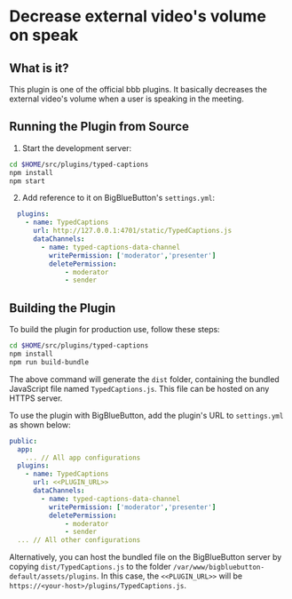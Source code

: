 # Decrease external video's volume on speak

## What is it?

This plugin is one of the official bbb plugins. It basically decreases the external video's volume when a user is speaking in the meeting.

## Running the Plugin from Source

1. Start the development server:

```bash
cd $HOME/src/plugins/typed-captions
npm install
npm start
```

2. Add reference to it on BigBlueButton's `settings.yml`:

```yaml
  plugins:
    - name: TypedCaptions
      url: http://127.0.0.1:4701/static/TypedCaptions.js
      dataChannels:
        - name: typed-captions-data-channel
          writePermission: ['moderator','presenter']
          deletePermission:
              - moderator
              - sender
```

## Building the Plugin

To build the plugin for production use, follow these steps:

```bash
cd $HOME/src/plugins/typed-captions
npm install
npm run build-bundle
```

The above command will generate the `dist` folder, containing the bundled JavaScript file named `TypedCaptions.js`. This file can be hosted on any HTTPS server.

To use the plugin with BigBlueButton, add the plugin's URL to `settings.yml` as shown below:

```yaml
public:
  app:
    ... // All app configurations
  plugins:
    - name: TypedCaptions
      url: <<PLUGIN_URL>>
      dataChannels:
        - name: typed-captions-data-channel
          writePermission: ['moderator','presenter']
          deletePermission:
              - moderator
              - sender
  ... // All other configurations
```

Alternatively, you can host the bundled file on the BigBlueButton server by copying `dist/TypedCaptions.js` to the folder `/var/www/bigbluebutton-default/assets/plugins`. In this case, the `<<PLUGIN_URL>>` will be `https://<your-host>/plugins/TypedCaptions.js`.
